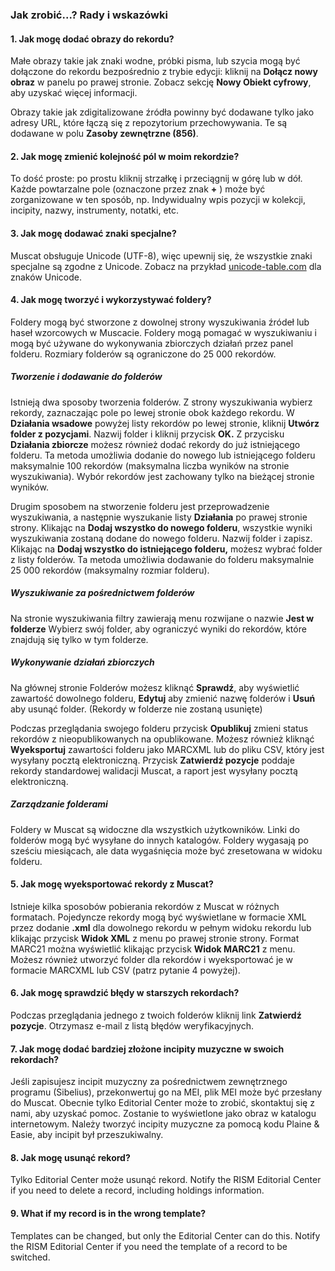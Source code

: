 ### Jak zrobić...? Rady i wskazówki

#### 1. Jak mogę dodać obrazy do rekordu?

Małe obrazy takie jak znaki wodne, próbki pisma, lub szycia mogą być dołączone do rekordu bezpośrednio z trybie edycji: kliknij na **Dołącz nowy obraz** w panelu po prawej stronie. Zobacz sekcję **Nowy Obiekt cyfrowy**, aby uzyskać więcej informacji.

Obrazy takie jak zdigitalizowane źródła powinny być dodawane tylko jako adresy URL, które łączą się z repozytorium przechowywania. Te są dodawane w polu **Zasoby zewnętrzne (856)**.

#### 2. Jak mogę zmienić kolejność pól w moim rekordzie?

To dość proste: po prostu kliknij strzałkę i przeciągnij w górę lub w dół. Każde powtarzalne pole (oznaczone przez znak **+** ) może być zorganizowane w ten sposób, np. Indywidualny wpis pozycji w kolekcji, incipity, nazwy, instrumenty, notatki, etc.

#### 3. Jak mogę dodawać znaki specjalne?

Muscat obsługuje Unicode (UTF-8), więc upewnij się, że wszystkie znaki specjalne są zgodne z Unicode. Zobacz na przykład [unicode-table.com](https://unicode-table.com/) dla znaków Unicode.

#### 4. Jak mogę tworzyć i wykorzystywać foldery?

Foldery mogą być stworzone z dowolnej strony wyszukiwania źródeł lub haseł wzorcowych w Muscacie. Foldery mogą pomagać w wyszukiwaniu i mogą być używane do wykonywania zbiorczych działań przez panel folderu. Rozmiary folderów są ograniczone do 25 000 rekordów.

##### Tworzenie i dodawanie do folderów
Istnieją dwa sposoby tworzenia folderów. Z strony wyszukiwania wybierz rekordy, zaznaczając pole po lewej stronie obok każdego rekordu. W **Działania wsadowe** powyżej listy rekordów po lewej stronie, kliknij **Utwórz folder z pozycjami**. Nazwij folder i kliknij przycisk **OK.** Z przycisku **Działania zbiorcze** możesz również dodać rekordy do już istniejącego folderu. Ta metoda umożliwia dodanie do nowego lub istniejącego folderu maksymalnie 100 rekordów (maksymalna liczba wyników na stronie wyszukiwania). Wybór rekordów jest zachowany tylko na bieżącej stronie wyników.

Drugim sposobem na stworzenie folderu jest przeprowadzenie wyszukiwania, a następnie wyszukanie listy **Działania** po prawej stronie strony. Klikając na **Dodaj wszystko do nowego folderu**, wszystkie wyniki wyszukiwania zostaną dodane do nowego folderu. Nazwij folder i zapisz. Klikając na **Dodaj wszystko do istniejącego folderu,** możesz wybrać folder z listy folderów. Ta metoda umożliwia dodawanie do folderu maksymalnie 25 000 rekordów (maksymalny rozmiar folderu).

##### Wyszukiwanie za pośrednictwem folderów

Na stronie wyszukiwania filtry zawierają menu rozwijane o nazwie **Jest w folderze** Wybierz swój folder, aby ograniczyć wyniki do rekordów, które znajdują się tylko w tym folderze.

##### Wykonywanie działań zbiorczych

Na głównej stronie Folderów możesz kliknąć **Sprawdź**, aby wyświetlić zawartość dowolnego folderu, **Edytuj** aby zmienić nazwę folderów i **Usuń** aby usunąć folder. (Rekordy w folderze nie zostaną usunięte)

Podczas przeglądania swojego folderu przycisk **Opublikuj** zmieni status rekordów z nieopublikowanych na opublikowane. Możesz również kliknąć **Wyeksportuj** zawartości folderu jako MARCXML lub do pliku CSV, który jest wysyłany pocztą elektroniczną. Przycisk **Zatwierdź pozycje** poddaje rekordy standardowej walidacji Muscat, a raport jest wysyłany pocztą elektroniczną.

##### Zarządzanie folderami

Foldery w Muscat są widoczne dla wszystkich użytkowników. Linki do folderów mogą być wysyłane do innych katalogów. Foldery wygasają po sześciu miesiącach, ale data wygaśnięcia może być zresetowana w widoku folderu.

#### 5. Jak mogę wyeksportować rekordy z Muscat?

Istnieje kilka sposobów pobierania rekordów z Muscat w różnych formatach. Pojedyncze rekordy mogą być wyświetlane w formacie XML przez dodanie **.xml** dla dowolnego rekordu w pełnym widoku rekordu lub klikając przycisk **Widok XML** z menu po prawej stronie strony. Format MARC21 można wyświetlić klikając przycisk **Widok MARC21** z menu. Możesz również utworzyć folder dla rekordów i wyeksportować je w formacie MARCXML lub CSV (patrz pytanie 4 powyżej).

#### 6. Jak mogę sprawdzić błędy w starszych rekordach?

Podczas przeglądania jednego z twoich folderów kliknij link **Zatwierdź pozycje**. Otrzymasz e-mail z listą błędów weryfikacyjnych.

#### 7. Jak mogę dodać bardziej złożone incipity muzyczne w swoich rekordach?

Jeśli zapisujesz incipit muzyczny za pośrednictwem zewnętrznego programu (Sibelius), przekonwertuj go na MEI, plik MEI może być przesłany do Muscat. Obecnie tylko Editorial Center może to zrobić, skontaktuj się z nami, aby uzyskać pomoc. Zostanie to wyświetlone jako obraz w katalogu internetowym. Należy tworzyć incipity muzyczne za pomocą kodu Plaine & Easie, aby incipit był przeszukiwalny.

#### 8. Jak mogę usunąć rekord?

Tylko Editorial Center może usunąć rekord. Notify the RISM Editorial Center if you need to delete a record, including holdings information.

#### 9. What if my record is in the wrong template?

Templates can be changed, but only the Editorial Center can do this. Notify the RISM Editorial Center if you need the template of a record to be switched.
